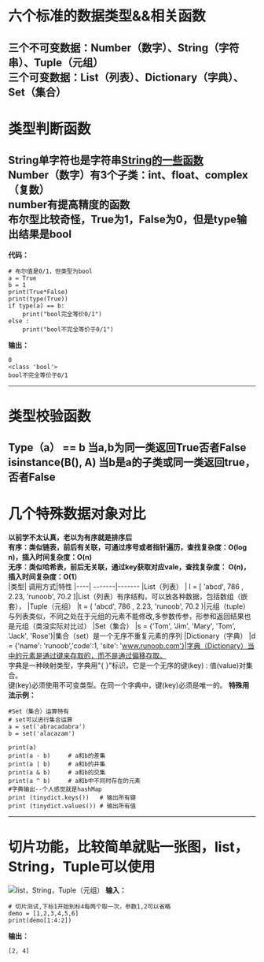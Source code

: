 # 六个标准的数据类型&&相关函数
**三个不可变数据：Number（数字）、String（字符串）、Tuple（元组）<br>
三个可变数据：List（列表）、Dictionary（字典）、Set（集合）**
---------------------------------------------------------
# 类型判断函数
**String单字符也是字符串[String的一些函数](http://www.runoob.com/python3/python3-string.html)<br>
Number（数字）有3个子类：int、float、complex（复数）<br>
number有提高精度的函数<br>
布尔型比较奇怪，True为1，False为0，但是type输出结果是bool**
---------------------------------------------------------
**代码：**
```
# 布尔值是0/1，但类型为bool
a = True
b = 1
print(True*False)
print(type(True))
if type(a) == b:
	print("bool完全等价0/1")
else :
	print("bool不完全等价于0/1")
```
**输出：**
```
0
<class 'bool'>
bool不完全等价于0/1
```
---------------------------------------------------------
# 类型校验函数
**Type（a） == b 当a,b为同一类返回True否者False<br>
isinstance(B(), A)  当b是a的子类或同一类返回true，否者False**
---------------------------------------------------------
# 几个特殊数据对象对比
**以前学不太认真，老以为有序就是排序后<br>
有序：类似链表，前后有关联，可通过序号或者指针遍历，查找复杂度：O(log n)，插入时间复杂度：O(n)<br>
无序：类似哈希表，前后无关联，通过key获取对应vale，查找复杂度： O(n)，插入时间复杂度：O(1）**<br>
|类型| 调用方式|特性
|----| -------|-------
|List（列表） | l = [ 'abcd', 786 , 2.23, 'runoob', 70.2 ]|List（列表）有序结构，可以放各种数据，包括数组（嵌套），
|Tuple（元组） |t = ( 'abcd', 786 , 2.23, 'runoob', 70.2  )|元组（tuple）与列表类似，不同之处在于元组的元素不能修改,多参数传参，形参和返回结果也是元组（类没实际对比过）
|Set（集合） |s = {'Tom', 'Jim', 'Mary', 'Tom', 'Jack', 'Rose'}|集合（set）是一个无序不重复元素的序列
|Dictionary（字典） |d = {'name': 'runoob','code':1, 'site': 'www.runoob.com'}|字典（Dictionary）当中的元素是通过键来存取的，而不是通过偏移存取。<br>字典是一种映射类型，字典用"{ }"标识，它是一个无序的键(key) : 值(value)对集合。<br>键(key)必须使用不可变类型。在同一个字典中，键(key)必须是唯一的。
**特殊用法示例：**
```
#Set（集合）运算特有
# set可以进行集合运算
a = set('abracadabra')
b = set('alacazam')

print(a)
print(a - b)     # a和b的差集
print(a | b)     # a和b的并集
print(a & b)     # a和b的交集
print(a ^ b)     # a和b中不同时存在的元素
#字典输出--个人感觉就是hashMap
print (tinydict.keys())   # 输出所有键
print (tinydict.values()) # 输出所有值

```
---------------------------------------------------------
# 切片功能，比较简单就贴一张图，list，String，Tuple可以使用
![list，String，Tuple（元组）](http://www.runoob.com/wp-content/uploads/2013/11/list_slicing1.png)
**输入：**
```
# 切片测试,下标1开始到标4每两个取一次，参数1,2可以省略
demo = [1,2,3,4,5,6]
print(demo[1:4:2])
```
**输出：**
```
[2, 4]
```
